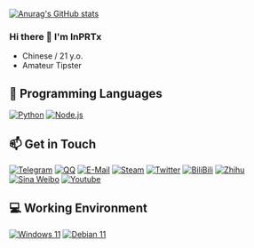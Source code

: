 <!--
**InPRTx/InPRTx** is a ✨ _special_ ✨ repository because its `README.md` (this file) appears on your GitHub profile.

Here are some ideas to get you started:

- 🔭 I’m currently working on ...
- 🌱 I’m currently learning ...
- 👯 I’m looking to collaborate on ...
- 🤔 I’m looking for help with ...
- 💬 Ask me about ...
- 📫 How to reach me: ...
- 😄 Pronouns: ...
- ⚡ Fun fact: ...
-->

[![Anurag's GitHub stats](https://github-readme-stats.vercel.app/api?username=InPRTx)](https://github.com/anuraghazra/github-readme-stats)

### Hi there 👋 I'm InPRTx

<!-- <img align="right" src="https://github-readme-stats.vercel.app/api/top-langs?username=InPRTx&hide_border=true&title_color=000&layout=compact"> -->

 - Chinese / 21 y.o.
 - Amateur Tipster
## 🌱 Programming Languages
[![Python](https://img.shields.io/badge/-Python-3776ab?style=flat-square&logo=python&logoColor=fff)](https://www.python.org/)
[![Node.js](https://img.shields.io/badge/-Node.js-339933?style=flat-square&logo=Node.js&logoColor=fff)](https://nodejs.org/)
## 📫 Get in Touch

[![Telegram](https://img.shields.io/badge/InPRTx-3db6f1?style=flat-square&logo=Telegram&logoColor=2ca5e0)](https://t.me/InPRTx)
[![QQ](https://img.shields.io/badge/2962952929-4ab7f5?style=flat-square&logo=tencentqq)](http://wpa.qq.com/msgrd?v=3&uin=2962952929&site=qq&menu=yes)
[![E-Mail](https://img.shields.io/badge/-InPRTx@gmail.com-168de2?style=flat-square&logo=gmail&logoColor=white&labelColor=168de2)](mailto:InPRTx@gmail.com)
[![Steam](https://img.shields.io/badge/-InPRTx-000000?style=flat-square&logo=steam&logoColor=white&labelColor=000000)](https://steamcommunity.com/id/InPRTx)
[![Twitter](https://img.shields.io/badge/InPRTx-1ca0f1?style=flat-square&logo=twitter&logoColor=white)](https://twitter.com/InPRTx)
[![BiliBili](https://img.shields.io/badge/-InPRTx-00a1d6?style=flat-square&logo=bilibili&logoColor=fff)](https://space.bilibili.com/343854555)
[![Zhihu](https://img.shields.io/badge/-InPRTx-0e88eB?style=flat-square&logo=zhihu&logoColor=fff)](https://www.zhihu.com/people/inprtx)
[![Sina Weibo](https://img.shields.io/badge/-InPRTx-e6162d?style=flat-square&logo=sina-weibo&logoColor=white&labelColor=e6162d)](https://weibo.com/InPRTx)
[![Youtube](https://img.shields.io/badge/-InPRTx-ff0000?style=flat-square&logo=YouTube&logoColor=white&labelColor=ff0000)](https://www.youtube.com/@InPRTx)

## 💻 Working Environment
[![Windows 11](https://img.shields.io/badge/Windows%2011-00adef?style=flat-square&logo=windows&logoColor=ffffff)](https://learn.microsoft.com/en-us/windows/whats-new/windows-11-overview)
[![Debian 11](https://img.shields.io/badge/Debian%2011-d0074e?style=flat-square&logo=debian&logoColor=ffffff)](https://www.debian.org/releases/bullseye/)
